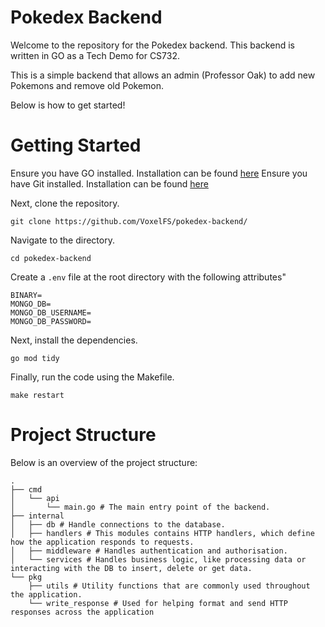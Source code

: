 # Pokedex Backend

Welcome to the repository for the Pokedex backend. This backend is written in GO as a Tech Demo for CS732. 

This is a simple backend that allows an admin (Professor Oak) to add new Pokemons and remove old Pokemon.

Below is how to get started!

# Getting Started

Ensure you have GO installed. Installation can be found [here](https://go.dev/dl/)
Ensure you have Git installed. Installation can be found [here](https://git-scm.com/downloads)

Next, clone the repository.
```
git clone https://github.com/VoxelFS/pokedex-backend/
```

Navigate to the directory.
```
cd pokedex-backend
```

Create a `.env` file at the root directory with the following attributes"
```
BINARY=
MONGO_DB=
MONGO_DB_USERNAME=
MONGO_DB_PASSWORD=
```

Next, install the dependencies.
```
go mod tidy
```

Finally, run the code using the Makefile.
```
make restart
```

# Project Structure

Below is an overview of the project structure:

```
.
├── cmd
│   └── api
│       └── main.go # The main entry point of the backend.
├── internal 
│   ├── db # Handle connections to the database.
│   ├── handlers # This modules contains HTTP handlers, which define how the application responds to requests.
│   ├── middleware # Handles authentication and authorisation.
│   └── services # Handles business logic, like processing data or interacting with the DB to insert, delete or get data.
└── pkg 
    ├── utils # Utility functions that are commonly used throughout the application.
    └── write_response # Used for helping format and send HTTP responses across the application
```
